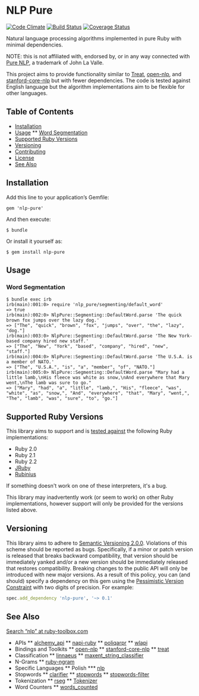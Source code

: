 # NLP Pure

[![Code Climate](https://codeclimate.com/github/parhamr/nlp-pure/badges/gpa.svg)](https://codeclimate.com/github/parhamr/nlp-pure)
[![Build Status](https://travis-ci.org/parhamr/nlp-pure.svg?branch=master)](https://travis-ci.org/parhamr/nlp-pure) 
[![Coverage Status](https://coveralls.io/repos/parhamr/nlp-pure/badge.png?branch=master)](https://coveralls.io/r/parhamr/nlp-pure?branch=master) 

Natural language processing algorithms implemented in pure Ruby with minimal dependencies.

NOTE: this is not affiliated with, endorsed by, or in any way connected with [Pure NLP](http://purenlp.com/), a trademark of John La Valle.

This project aims to provide functionality similar to [Treat](https://github.com/louismullie/treat), [open-nlp](https://github.com/louismullie/open-nlp), and [stanford-core-nlp](https://rubygems.org/gems/stanford-core-nlp) but with fewer dependencies. The code is tested against English language but the algorithm implementations aim to be flexible for other languages.

## Table of Contents

* [Installation](#installation)
* [Usage](#usage)
** [Word Segmentation](#word-segmentation)
* [Supported Ruby Versions](#supported-ruby-versions)
* [Versioning](#versioning)
* [Contributing](CONTRIBUTING.md)
* [License](LICENSE)
* [See Also](#see-also)

## Installation

Add this line to your application’s Gemfile:

```
gem 'nlp-pure'
```

And then execute:

```
$ bundle
```

Or install it yourself as:

```
$ gem install nlp-pure
```


## Usage


### Word Segmentation

```
$ bundle exec irb
irb(main):001:0> require 'nlp_pure/segmenting/default_word'
=> true
irb(main):002:0> NlpPure::Segmenting::DefaultWord.parse 'The quick brown fox jumps over the lazy dog.'
=> ["The", "quick", "brown", "fox", "jumps", "over", "the", "lazy", "dog."]
irb(main):003:0> NlpPure::Segmenting::DefaultWord.parse 'The New York-based company hired new staff.'
=> ["The", "New", "York", "based", "company", "hired", "new", "staff."]
irb(main):004:0> NlpPure::Segmenting::DefaultWord.parse 'The U.S.A. is a member of NATO.'
=> ["The", "U.S.A.", "is", "a", "member", "of", "NATO."]
irb(main):005:0> NlpPure::Segmenting::DefaultWord.parse "Mary had a little lamb,\nHis fleece was white as snow,\nAnd everywhere that Mary went,\nThe lamb was sure to go."
=> ["Mary", "had", "a", "little", "lamb,", "His", "fleece", "was", "white", "as", "snow,", "And", "everywhere", "that", "Mary", "went,", "The", "lamb", "was", "sure", "to", "go."]
```


## Supported Ruby Versions

This library aims to support and is [tested against](https://travis-ci.org/parhamr/nlp-pure) the following Ruby
implementations:

* Ruby 2.0
* Ruby 2.1
* Ruby 2.2
* [JRuby](http://www.jruby.org/)
* [Rubinius](http://rubini.us/)

If something doesn't work on one of these interpreters, it's a bug.

This library may inadvertently work (or seem to work) on other Ruby
implementations, however support will only be provided for the versions listed
above.


## Versioning

This library aims to adhere to [Semantic Versioning 2.0.0](http://semver.org/). Violations
of this scheme should be reported as bugs. Specifically, if a minor or patch
version is released that breaks backward compatibility, that version should be
immediately yanked and/or a new version should be immediately released that
restores compatibility. Breaking changes to the public API will only be
introduced with new major versions. As a result of this policy, you can (and
should) specify a dependency on this gem using the [Pessimistic Version
Constraint](http://docs.rubygems.org/read/chapter/16#page74) with two digits of precision. For example:

```ruby
spec.add_dependency 'nlp-pure', '~> 0.1'
```


## See Also

[Search “nlp” at ruby-toolbox.com](https://www.ruby-toolbox.com/search?q=nlp)

* APIs
** [alchemy_api](https://github.com/dbalatero/alchemy_api)
** [napi-ruby](https://github.com/Maluuba/napi-ruby)
** [poliqarpr](https://github.com/apohllo/poliqarpr)
** [wlapi](https://github.com/arbox/wlapi)
* Bindings and Toolkits
** [open-nlp](https://github.com/louismullie/open-nlp)
** [stanford-core-nlp](https://github.com/louismullie/stanford-core-nlp)
** [treat](https://github.com/louismullie/treat)
* Classification
** [linnaeus](https://github.com/djcp/linnaeus)
** [maxent_string_classifier](https://github.com/mccraigmccraig/maxent_string_classifier)
* N-Grams
** [ruby-ngram](https://github.com/tkellen/ruby-ngram)
* Specific Languages
** Polish
*** [nlp](https://github.com/knife/nlp)
* Stopwords
** [clarifier](https://github.com/meducation/clarifier)
** [stopwords](https://github.com/brez/stopwords)
** [stopwords-filter](https://github.com/brenes/stopwords-filter)
* Tokenization
** [rseg](https://rubygems.org/gems/rseg)
** [Tokenizer](https://github.com/arbox/tokenizer)
* Word Counters
** [words_counted](https://github.com/abitdodgy/words_counted)

